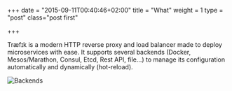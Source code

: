 +++
date = "2015-09-11T00:40:46+02:00"
title = "What"
weight = 1
type = "post"
class="post first"

+++

Træfɪk is a modern HTTP reverse proxy and load balancer made to deploy microservices with ease.
It supports several backends (Docker, Mesos/Marathon, Consul, Etcd, Rest API, file...) to manage its configuration automatically and dynamically (hot-reload).

![Backends](https://raw.githubusercontent.com/EmileVauge/traefik/master/docs/img/backends.png "Backends")
